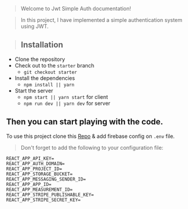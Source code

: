 > Welcome to Jwt Simple Auth documentation!

> In this project, I have implemented a simple authentication system using JWT.

> ## Installation

- Clone the repository
- Check out to the `starter` branch
  - `git checkout starter`
- Install the dependencies
  - `npm install || yarn`
- Start the server
  - `npm start || yarn start` for client
  - `npm run dev || yarn dev` for server

## Then you can start playing with the code.

To use this project clone this [Repo](https://github.com/0nahid/jet-simple-auth) & add firebase config on `.env` file.

> Don't forget to add the following to your configuration file:

```
REACT_APP_API_KEY=
REACT_APP_AUTH_DOMAIN=
REACT_APP_PROJECT_ID=
REACT_APP_STORAGE_BUCKET=
REACT_APP_MESSAGING_SENDER_ID=
REACT_APP_APP_ID=
REACT_APP_MEASUREMENT_ID=
REACT_APP_STRIPE_PUBLISHABLE_KEY=
REACT_APP_STRIPE_SECRET_KEY=